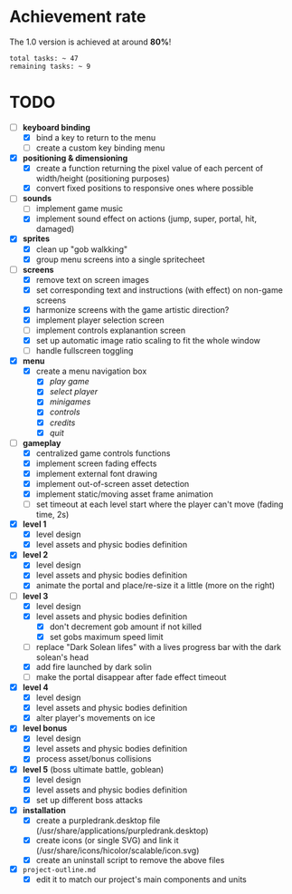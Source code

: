 
# Achievement rate

The 1.0 version is achieved at around **80%**!

```
total tasks: ~ 47
remaining tasks: ~ 9
```

# TODO

- [ ] **keyboard binding**
    - [x] bind a key to return to the menu
    - [ ] create a custom key binding menu
- [x] **positioning & dimensioning**
    - [x] create a function returning the pixel value of each percent of width/height (positioning purposes)
    - [x] convert fixed positions to responsive ones where possible
- [ ] **sounds**
    - [ ] implement game music
    - [x] implement sound effect on actions (jump, super, portal, hit, damaged)
- [x] **sprites**
	- [x] clean up "gob walkking"
	- [x] group menu screens into a single spritecheet
- [ ] **screens**
	- [x] remove text on screen images
	- [x] set corresponding text and instructions (with effect) on non-game screens
	- [x] harmonize screens with the game artistic direction?
	- [x] implement player selection screen
	- [ ] implement controls explanantion screen
	- [x] set up automatic image ratio scaling to fit the whole window
	- [ ] handle fullscreen toggling
- [x] **menu**
	- [x] create a menu navigation box
		- [x] *play game*
		- [x] *select player*
		- [x] *minigames*
		- [x] *controls*
		- [x] *credits*
		- [x] *quit*
- [ ] **gameplay**
	- [x] centralized game controls functions
	- [x] implement screen fading effects
	- [x] implement external font drawing
	- [x] implement out-of-screen asset detection
	- [x] implement static/moving asset frame animation
	- [ ] set timeout at each level start where the player can't move (fading time, 2s)
- [x] **level 1**
	- [x] level design
	- [x] level assets and physic bodies definition
- [x] **level 2**
	- [x] level design
	- [x] level assets and physic bodies definition
	- [x] animate the portal and place/re-size it a little (more on the right)
- [ ] **level 3**
	- [x] level design
	- [x] level assets and physic bodies definition
        - [x] don't decrement gob amount if not killed
        - [x] set gobs maximum speed limit
	- [ ] replace "Dark Solean lifes" with a lives progress bar with the dark solean's head
	- [x] add fire launched by dark solin
	- [ ] make the portal disappear after fade effect timeout
- [x] **level 4**
	- [x] level design
	- [x] level assets and physic bodies definition
	- [x] alter player's movements on ice
- [x] **level bonus**
	- [x] level design
	- [x] level assets and physic bodies definition
	- [x] process asset/bonus collisions
- [x] **level 5** (boss ultimate battle, goblean)
	- [x] level design
	- [x] level assets and physic bodies definition
	- [x] set up different boss attacks
- [x] **installation**
	- [x] create a purpledrank.desktop file (/usr/share/applications/purpledrank.desktop)
	- [x] create icons (or single SVG) and link it (/usr/share/icons/hicolor/scalable/icon.svg)
	- [x] create an uninstall script to remove the above files
- [x] `project-outline.md`
	- [x] edit it to match our project's main components and units

